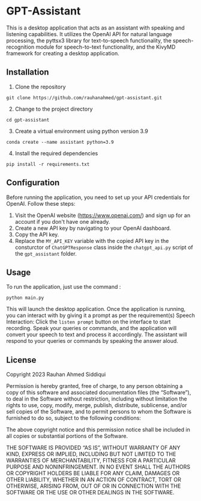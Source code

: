 # GPT-Assistant
This is a desktop application that acts as an assistant with speaking and listening capabilities. It utilizes the OpenAI API for natural language processing, the pyttsx3 library for text-to-speech functionality, the speech-recognition module for speech-to-text functionality, and the KivyMD framework for creating a desktop application.

## Installation
1. Clone the repository
```
git clone https://github.com/rauhanahmed/gpt-assistant.git
```
2. Change to the project directory
```
cd gpt-assistant
```
3. Create a virtual environment using python version 3.9
```
conda create --name assistant python=3.9
```
4. Install the required dependencies
```
pip install -r requirements.txt
```

## Configuration
Before running the application, you need to set up your API credentials for OpenAI. Follow these steps:
1. Visit the OpenAI website (https://www.openai.com/) and sign up for an account if you don't have one already.
2. Create a new API key by navigating to your OpenAI dashboard.
3. Copy the API key.
4. Replace the `MY_API_KEY` variable with the copied API key in the consturctor of `ChatGPTResponse` class inside the `chatgpt_api.py` script of the `gpt_assistant` folder.

## Usage
To run the application, just use the command :
```
python main.py
```
This will launch the desktop application.
Once the application is running, you can interact with by giving it a prompt as per the requirement(s)
Speech Interaction: Click the `listen prompt` button on the interface to start recording. Speak your queries or commands, and the application will convert your speech to text and process it accordingly.
The assistant will respond to your queries or commands by speaking the answer aloud.

## License
Copyright 2023 Rauhan Ahmed Siddiqui

Permission is hereby granted, free of charge, to any person obtaining a copy of this software and associated documentation files (the “Software”), to deal in the Software without restriction, including without limitation the rights to use, copy, modify, merge, publish, distribute, sublicense, and/or sell copies of the Software, and to permit persons to whom the Software is furnished to do so, subject to the following conditions:

The above copyright notice and this permission notice shall be included in all copies or substantial portions of the Software.

THE SOFTWARE IS PROVIDED “AS IS”, WITHOUT WARRANTY OF ANY KIND, EXPRESS OR IMPLIED, INCLUDING BUT NOT LIMITED TO THE WARRANTIES OF MERCHANTABILITY, FITNESS FOR A PARTICULAR PURPOSE AND NONINFRINGEMENT. IN NO EVENT SHALL THE AUTHORS OR COPYRIGHT HOLDERS BE LIABLE FOR ANY CLAIM, DAMAGES OR OTHER LIABILITY, WHETHER IN AN ACTION OF CONTRACT, TORT OR OTHERWISE, ARISING FROM, OUT OF OR IN CONNECTION WITH THE SOFTWARE OR THE USE OR OTHER DEALINGS IN THE SOFTWARE.
